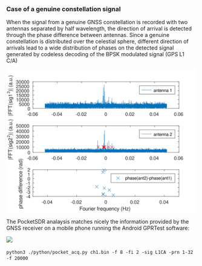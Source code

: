 ### Case of a genuine constellation signal

When the signal from a genuine GNSS constellation is recorded with two antennas separated
by half wavelength, the direction of arrival is detected through the phase difference between
antennas. Since a genuine constellation is distributed over the celestial sphere, different
direction of arrivals lead to a wide distribution of phases on the detected signal generated
by codeless decoding of the BPSK modulated signal (GPS L1 C/A)

<img src="crpa.svg">

The PocketSDR analaysis matches nicely the information provided by the GNSS receiver on a mobile
phone running the Android GPRTest software:

<img src="2024-10-05-152952_2704x1050_scrot.png" width=800>

```
python3 ./python/pocket_acq.py ch1.bin -f 8 -fi 2 -sig L1CA -prn 1-32 -f 20000
```

